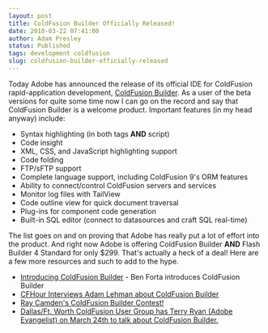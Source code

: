 ```yaml
---
layout: post
title: ColdFusion Builder Officially Released!
date: 2010-03-22 07:41:00
author: Adam Presley
status: Published
tags: development coldfusion
slug: coldfusion-builder-officially-released
---
```

Today Adobe has announced the release of its official IDE for ColdFusion
rapid-application development, [ColdFusion Builder](http://www.adobe.com/products/coldfusion/). 
As a user of the beta versions for quite some time now I can go on the record and
say that ColdFusion Builder is a welcome product. Important features (in
my head anyway) include:  
  
* Syntax highlighting (in both tags **AND** script)  
* Code insight  
* XML, CSS, and JavaScript highlighting support  
* Code folding  
* FTP/sFTP support  
* Complete language support, including ColdFusion 9's ORM features  
* Ability to connect/control ColdFusion servers and services  
* Monitor log files with TailView  
* Code outline view for quick document traversal  
* Plug-ins for component code generation  
* Built-in SQL editor (connect to datasources and craft SQL real-time)  
  
The list goes on and on proving that Adobe has really put a lot of
effort into the product. And right now Adobe is offering ColdFusion
Builder **AND** Flash Builder 4 Standard for only $299. That's
actually a heck of a deal! Here are a few more resources and such to add
to the hype.  
  
* [Introducing ColdFusion Builder](http://www.adobe.com/devnet/coldfusion/articles/cfbuilder_whatsnew.html) - Ben Forta introduces ColdFusion Builder  
* [CFHour Interviews Adam Lehman about ColdFusion Builder](http://www.cfhour.com/post.cfm/show-46-interview-adam-lehman-about-coldfusion-builder)
* [Ray Camden's ColdFusion Builder Contest!](http://www.coldfusionjedi.com/index.cfm/2010/3/22/ColdFusion-Builder-Contest)
* [Dallas/Ft. Worth ColdFusion User Group has Terry Ryan (Adobe Evangelist) on March 24th to talk about ColdFusion Builder.](http://dfwcfug.org/blog/2010/03/04/Adobe-Evangelist-Terry-Ryan-in-Dallas--ColdFusion-Builder-Presentation)
